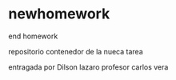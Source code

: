 # newhomework
end homework

repositorio contenedor de la nueca tarea

entragada por Dilson lazaro 
profesor carlos vera
